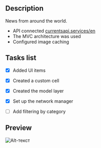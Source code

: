 ## Description
News from around the world. 
- API connected [currentsapi.services/en](http://currentsapi.services/en)
- The MVC architecture was used
- Configured image caching

## Tasks list
- [X] Added UI items
- [X] Created a custom cell
- [X] Created the model layer
- [X] Set up the network manager
- [ ] Add filtering by category


## Preview
![Alt-текст](http://igofro.ru/image/WorldNews.gif "Орк")

